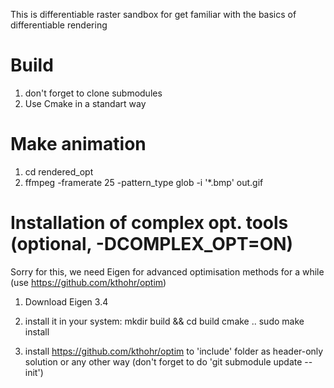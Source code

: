 This is differentiable raster sandbox for get familiar with the basics of differentiable rendering  

# Build
1) don't forget to clone submodules 
2) Use Cmake in a standart way

# Make animation

1) cd rendered_opt
2) ffmpeg -framerate 25 -pattern_type glob -i '*.bmp' out.gif

# Installation of complex opt. tools (optional, -DCOMPLEX_OPT=ON)

Sorry for this, we need Eigen for advanced optimisation methods for a while (use https://github.com/kthohr/optim)

1) Download Eigen 3.4

2) install it in your system:
   mkdir build && cd build
   cmake ..
   sudo make install

3) install https://github.com/kthohr/optim to 'include' folder as header-only solution or any other way (don't forget to do 'git submodule update --init')

